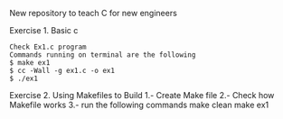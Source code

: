 New repository to teach C for new engineers

Exercise 1. Basic c

    Check Ex1.c program
    Commands running on terminal are the following
    $ make ex1
    $ cc -Wall -g ex1.c -o ex1
    $ ./ex1

Exercise 2. Using Makefiles to Build
    1.- Create Make file
    2.- Check how Makefile works
    3.- run the following commands
        make clean
        make ex1
